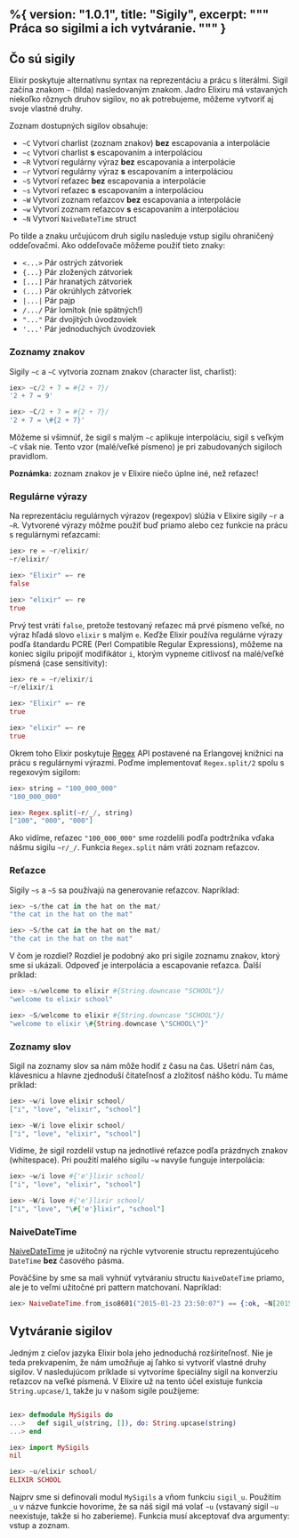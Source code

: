 %{
  version: "1.0.1",
  title: "Sigily",
  excerpt: """
  Práca so sigilmi a ich vytváranie.
  """
}
---

## Čo sú sigily

Elixir poskytuje alternatívnu syntax na reprezentáciu a prácu s literálmi. Sigil začína znakom `~` (tilda) nasledovaným znakom. Jadro Elixiru má vstavaných niekoľko rôznych druhov sigilov, no ak potrebujeme, môžeme vytvoriť aj svoje vlastné druhy.

Zoznam dostupných sigilov obsahuje:

- `~C` Vytvorí charlist (zoznam znakov) **bez** escapovania a interpolácie
- `~c` Vytvorí charlist **s** escapovaním a interpoláciou
- `~R` Vytvorí regulárny výraz **bez** escapovania a interpolácie
- `~r` Vytvorí regulárny výraz **s** escapovaním a interpoláciou
- `~S` Vytvorí reťazec **bez** escapovania a interpolácie
- `~s` Vytvorí reťazec **s** escapovaním a interpoláciou
- `~W` Vytvorí zoznam reťazcov  **bez** escapovania a interpolácie
- `~w` Vytvorí zoznam reťazcov **s** escapovaním a interpoláciou
- `~N` Vytvorí `NaiveDateTime` struct

Po tilde a znaku určujúcom druh sigilu nasleduje vstup sigilu ohraničený oddeľovačmi. Ako oddeľovače môžeme použiť tieto znaky:

- `<...>` Pár ostrých zátvoriek
- `{...}` Pár zložených zátvoriek
- `[...]` Pár hranatých zátvoriek
- `(...)` Pár okrúhlych zátvoriek
- `|...|` Pár pajp
- `/.../` Pár lomítok (nie spätných!)
- `"..."` Pár dvojitých úvodzoviek
- `'...'` Pár jednoduchých úvodzoviek

### Zoznamy znakov

Sigily `~c` a `~C` vytvoria zoznam znakov (character list, charlist):

```elixir
iex> ~c/2 + 7 = #{2 + 7}/
'2 + 7 = 9'

iex> ~C/2 + 7 = #{2 + 7}/
'2 + 7 = \#{2 + 7}'
```

Môžeme si všimnúť, že sigil s malým `~c` aplikuje interpoláciu, sigil s veľkým `~C` však nie. Tento vzor (malé/veľké písmeno) je pri zabudovaných sigiloch pravidlom.

**Poznámka:** zoznam znakov je v Elixire niečo úplne iné, než reťazec!

### Regulárne výrazy

Na reprezentáciu regulárnych výrazov (regexpov) slúžia v Elixire sigily `~r` a `~R`. Vytvorené výrazy môžme použiť buď priamo alebo cez funkcie na prácu s regulárnymi reťazcami:

```elixir
iex> re = ~r/elixir/
~r/elixir/

iex> "Elixir" =~ re
false

iex> "elixir" =~ re
true
```

Prvý test vráti `false`, pretože testovaný reťazec má prvé písmeno veľké, no výraz hľadá slovo `elixir` s malým `e`. Keďže Elixir používa regulárne výrazy podľa štandardu PCRE (Perl Compatible Regular Expressions), môžeme na koniec sigilu pripojiť modifikátor `i`, ktorým vypneme citlivosť na malé/veľké písmená (case sensitivity):

```elixir
iex> re = ~r/elixir/i
~r/elixir/i

iex> "Elixir" =~ re
true

iex> "elixir" =~ re
true
```

Okrem toho Elixir poskytuje [Regex](https://hexdocs.pm/elixir/Regex.html) API postavené na Erlangovej knižnici na prácu s regulárnymi výrazmi. Poďme implementovať `Regex.split/2` spolu s regexovým sigilom:

```elixir
iex> string = "100_000_000"
"100_000_000"

iex> Regex.split(~r/_/, string)
["100", "000", "000"]
```

Ako vidíme, reťazec `"100_000_000"` sme rozdelili podľa podtržníka vďaka nášmu sigilu `~r/_/`. Funkcia `Regex.split` nám vráti zoznam reťazcov.

### Reťazce

Sigily `~s` a `~S` sa používajú na generovanie reťazcov. Napríklad:

```elixir
iex> ~s/the cat in the hat on the mat/
"the cat in the hat on the mat"

iex> ~S/the cat in the hat on the mat/
"the cat in the hat on the mat"
```

V čom je rozdiel? Rozdiel je podobný ako pri sigile zoznamu znakov, ktorý sme si ukázali. Odpoveď je interpolácia a escapovanie reťazca. Ďalší príklad:

```elixir
iex> ~s/welcome to elixir #{String.downcase "SCHOOL"}/
"welcome to elixir school"

iex> ~S/welcome to elixir #{String.downcase "SCHOOL"}/
"welcome to elixir \#{String.downcase \"SCHOOL\"}"
```

### Zoznamy slov

Sigil na zoznamy slov sa nám môže hodiť z času na čas. Ušetrí nám čas, klávesnicu a hlavne zjednoduší čitateľnosť a zložitosť nášho kódu. Tu máme príklad:

```elixir
iex> ~w/i love elixir school/
["i", "love", "elixir", "school"]

iex> ~W/i love elixir school/
["i", "love", "elixir", "school"]
```

Vidíme, že sigil rozdelil vstup na jednotlivé reťazce podľa prázdnych znakov (whitespace). Pri použití malého sigilu `~w` navyše funguje interpolácia:

```elixir
iex> ~w/i love #{'e'}lixir school/
["i", "love", "elixir", "school"]

iex> ~W/i love #{'e'}lixir school/
["i", "love", "\#{'e'}lixir", "school"]
```

### NaiveDateTime

[NaiveDateTime](https://hexdocs.pm/elixir/NaiveDateTime.html) je užitočný na rýchle vytvorenie structu reprezentujúceho `DateTime` **bez** časového pásma.

Poväčšine by sme sa mali vyhnúť vytváraniu structu `NaiveDateTime` priamo, ale je to veľmi užitočné pri pattern matchovaní. Napríklad:

```elixir
iex> NaiveDateTime.from_iso8601("2015-01-23 23:50:07") == {:ok, ~N[2015-01-23 23:50:07]}
```

## Vytváranie sigilov

Jedným z cieľov jazyka Elixir bola jeho jednoduchá rozšíriteľnosť. Nie je teda prekvapením, že nám umožňuje aj ľahko si vytvoriť vlastné druhy sigilov. V nasledujúcom príklade si vytvoríme špeciálny sigil na konverziu reťazcov na veľké písmená. V Elixire už na tento účel existuje funkcia `String.upcase/1`, takže ju v našom sigile použijeme:

```elixir

iex> defmodule MySigils do
...>   def sigil_u(string, []), do: String.upcase(string)
...> end

iex> import MySigils
nil

iex> ~u/elixir school/
ELIXIR SCHOOL
```

Najprv sme si definovali modul `MySigils` a vňom funkciu `sigil_u`. Použitím `_u` v názve funkcie hovoríme, že sa náš sigil má volať `~u` (vstavaný sigil `~u` neexistuje, takže si ho zaberieme). Funkcia musí akceptovať dva argumenty: vstup a zoznam.
